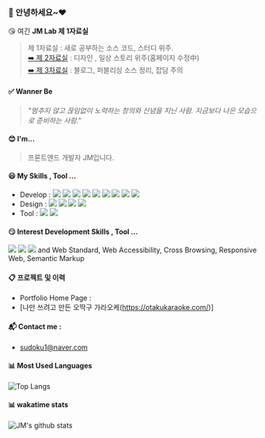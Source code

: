 ### 👋 안녕하세요~❤
 :kissing_heart: 여긴 **JM Lab 제 1자료실**  
 > 제 1자료실 : 새로 공부하는 소스 코드, 스터디 위주.  
 > [:arrow_right: 제 2자료실](http://sudoku.pe.kr) : 디자인 , 일상 스토리 위주(홈페이지 수정中)  
 > [:arrow_right: 제 3자료실](https://blog.naver.com/sudoku1) : 블로그, 퍼블리싱 소스 정리, 잡담 주의  


#### :white_check_mark: Wanner Be 
>_"멈추지 않고 끊임없이 노력하는 창의와 신념을 지닌 사람. 지금보다 나은 모습으로 준비하는 사람."_

#### :blush: I'm...
> 프론트엔드 개발자 JM입니다.


#### :smiley: My Skills , Tool ...
- Develop : 
<img src="https://img.shields.io/badge/React-61DAFB?style=flat-square&logo=React&logoColor=black"/></a>
<img src="https://img.shields.io/badge/Next-000000?style=flat-square&logo=Next.js&logoColor=white"/></a>
<img src="https://img.shields.io/badge/Express-000000?style=flat-square&logo=Express&logoColor=white"/></a>
<img src="https://img.shields.io/badge/Node-339933?style=flat-square&logo=Node.js&logoColor=white"/></a>
<img src="https://img.shields.io/badge/JavaScript-F7DF1E?style=flat-square&logo=JavaScript&logoColor=black"/></a>
<img src="https://img.shields.io/badge/jQuery-0769AD?style=flat-square&logo=jQuery&logoColor=white"/></a>
<img src="https://img.shields.io/badge/CSS3-1572B6?style=flat-square&logo=CSS3&logoColor=white"/></a> 
<img src="https://img.shields.io/badge/HTML5-E34F26?style=flat-square&logo=HTML5&logoColor=white"/></a> 
<img src="https://img.shields.io/badge/Sass-CC6699?style=flat-square&logo=Sass&logoColor=white"/></a>
- Design : 
<img src="https://img.shields.io/badge/Figma-F24E1E?style=flat-square&logo=Figma&logoColor=white"/></a>
<img src="https://img.shields.io/badge/Adobe Photoshop-224c82?style=flat-square&logo=AdobePhotoshop&logoColor=white"/></a>
<img src="https://img.shields.io/badge/Adobe Illustrator-ff8400?style=flat-square&logo=AdobeIllustrator&logoColor=white"/></a>
<img src="https://img.shields.io/badge/Adobe XD-FF61F6?style=flat-square&logo=AdobeXD&logoColor=white"/></a>
- Tool : 
<img src="https://img.shields.io/badge/Visual Studio Code-007ACC?style=flat-square&logo=Visual Studio Code&logoColor=white"/></a>
<img src="https://img.shields.io/badge/Eclipse IDE-2C2255?style=flat-square&logo=EclipseIDE&logoColor=white"/></a>



#### :smirk: Interest Development Skills , Tool ...
<img src="https://img.shields.io/badge/Vue-4FC08D?style=flat-square&logo=Vue.js&logoColor=white"/></a>
<img src="https://img.shields.io/badge/Spring Boot-6DB33F?style=flat-square&logo=SpringBoot&logoColor=white"/></a>
<img src="https://img.shields.io/badge/Java-007396?style=flat-square&logo=Java&logoColor=white"/></a>
 and Web Standard, Web Accessibility, Cross Browsing, Responsive Web, Semantic Markup
  
  
#### :clipboard: 프로젝트 및 이력 
- Portfolio Home Page : 
- [나만 쓰려고 만든 오딱구 가라오케(https://otakukaraoke.com/)]

#### :mailbox_with_mail: Contact me :   
- [sudoku1@naver.com](sudoku1@naver.com)

#### :bar_chart: Most Used Languages
![Top Langs](https://github-readme-stats.vercel.app/api/top-langs/?username=sudoku-jm)

#### :bar_chart: wakatime stats
![JM's github stats](https://github-readme-stats.vercel.app/api?username=sudoku-jm)


